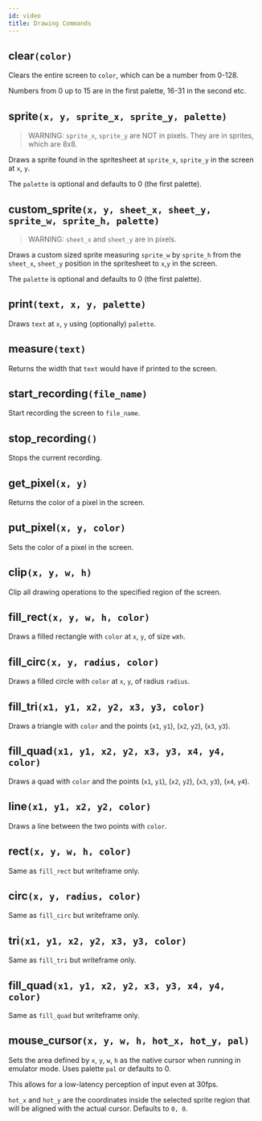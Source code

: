 ```yaml
---
id: video
title: Drawing Commands
---
```


## clear`(color)`

Clears the entire screen to `color`, which can be a number from 0-128.

Numbers from 0 up to 15 are in the first palette, 16-31 in the second etc.

## sprite`(x, y, sprite_x, sprite_y, palette)`

> WARNING: `sprite_x`, `sprite_y` are NOT in pixels. They are in sprites, which
> are 8x8.

Draws a sprite found in the spritesheet at `sprite_x`, `sprite_y` in the screen
at `x`, `y`.

The `palette` is optional and defaults to 0 (the first palette).

## custom_sprite`(x, y, sheet_x, sheet_y, sprite_w, sprite_h, palette)`

> WARNING: `sheet_x` and `sheet_y` are in pixels.

Draws a custom sized sprite measuring `sprite_w` by `sprite_h` from the
`sheet_x`, `sheet_y` position in the spritesheet to `x`,`y` in the screen.

The `palette` is optional and defaults to 0 (the first palette).

## print`(text, x, y, palette)`

Draws `text` at `x`, `y` using (optionally) `palette`.

## measure`(text)`

Returns the width that `text` would have if printed to the screen.

## start_recording`(file_name)`

Start recording the screen to `file_name`.

## stop_recording`()`

Stops the current recording.

## get_pixel`(x, y)`

Returns the color of a pixel in the screen.

## put_pixel`(x, y, color)`

Sets the color of a pixel in the screen.

## clip`(x, y, w, h)`

Clip all drawing operations to the specified region of the screen.

## fill_rect`(x, y, w, h, color)`

Draws a filled rectangle with `color` at `x`, `y`, of size `w`x`h`.

## fill_circ`(x, y, radius, color)`

Draws a filled circle with `color` at `x`, `y`, of radius `radius`.

## fill_tri`(x1, y1, x2, y2, x3, y3, color)`

Draws a triangle with `color` and the points (`x1`, `y1`), (`x2`, `y2`), (`x3`, `y3`).

## fill_quad`(x1, y1, x2, y2, x3, y3, x4, y4, color)`

Draws a quad with `color` and the points (`x1`, `y1`), (`x2`, `y2`), (`x3`,
`y3`), (`x4`, `y4`).

## line`(x1, y1, x2, y2, color)`

Draws a line between the two points with `color`.

## rect`(x, y, w, h, color)`

Same as `fill_rect` but writeframe only.

## circ`(x, y, radius, color)`

Same as `fill_circ` but writeframe only.

## tri`(x1, y1, x2, y2, x3, y3, color)`

Same as `fill_tri` but writeframe only.

## fill_quad`(x1, y1, x2, y2, x3, y3, x4, y4, color)`

Same as `fill_quad` but writeframe only.

## mouse_cursor`(x, y, w, h, hot_x, hot_y, pal)`

Sets the area defined by `x`, `y`, `w`, `h` as the native cursor when running in
emulator mode. Uses palette `pal` or defaults to 0.

This allows for a low-latency perception of input even at 30fps.

`hot_x` and `hot_y` are the coordinates inside the selected sprite region that
will be aligned with the actual cursor. Defaults to `0, 0`.
